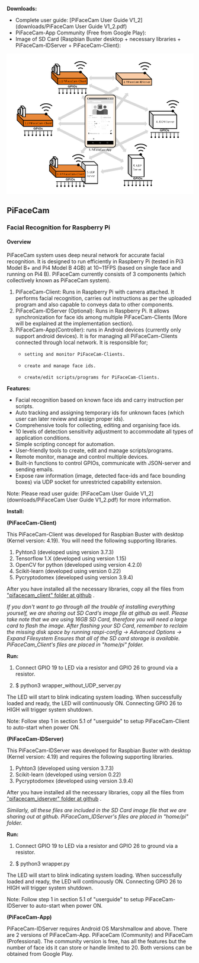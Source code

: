 **Downloads:**
* Complete user guide: [PiFaceCam User Guide V1_2](downloads/PiFaceCam User Guide V1_2.pdf)
* PiFaceCam-App Community (Free from Google Play):
* Image of SD Card (Raspbian Buster desktop + necessary libraries + PiFaceCam-IDServer + PiFaceCam-Client):

![alt text](images/Overview.png)
## PiFaceCam
### Facial Recognition for Raspberry Pi

#### Overview
PiFaceCam system uses deep neural network for accurate facial recognition. It is designed to run efficiently in Raspberry Pi (tested in Pi3 Model B+ and Pi4 Model B 4GB) at 10~11FPS (based on single face and running on Pi4 B).
PiFaceCam currently consists of 3 components (which collectively known as PiFaceCam system). 
1. PiFaceCam-Client: Runs in Raspberry Pi with camera attached. It performs facial recognition, carries out instructions as per the uploaded program and also capable to conveys data to other components.
2. PiFaceCam-IDServer (Optional):  Runs in Raspberry Pi. It allows synchronization for face ids among multiple PiFaceCam-Clients (More will be explained at the implementation section).
3. PiFaceCam-App(Controller): runs in Android devices (currently only support android devices). It is for managing all PiFaceCam-Clients connected through local network. It is responsible for;
	* 	  setting and monitor PiFaceCam-Clients.
	* 	  create and manage face ids.
	* 	  create/edit scripts/programs for PiFaceCam-Clients.

**Features:**
* Facial recognition based on known face ids and carry instruction per scripts.
* Auto tracking and assigning temporary ids for unknown faces (which user can later review and assign proper ids).
* Comprehensive tools for collecting, editing and organising face ids.
* 10 levels of detection sensitivity adjustment to accommodate all types of application conditions.
* Simple scripting concept for automation.
* User-friendly tools to create, edit and manage scripts/programs.
* Remote monitor, manage and control multiple devices.
* Built-in functions to control GPIOs, communicate with JSON-server and sending emails.
* Expose raw information (image, detected face-ids and face bounding boxes) via UDP socket for unrestricted capability extension.

Note: Please read user guide: [PiFaceCam User Guide V1_2](downloads/PiFaceCam User Guide V1_2.pdf) for more information.


**Install:**

**(PiFaceCam-Client)**

This PiFaceCam-Client was developed for Raspbian Buster with desktop (Kernel version: 4.19).  You will need the following supporting libraries.
1.	Pyhton3 (developed using version 3.7.3)
2.	Tensorflow 1.X  (developed using version 1.15)
3.	OpenCV for python (developed using version 4.2.0)
4.	Scikit-learn (developed using version 0.22)
5.	Pycryptodomex  (developed using version 3.9.4)

After you have installed all the necessary libraries, copy all the files from ["pifacecam_client" folder at github](https://github.com/tensorfactory/PiFaceCam/tree/master/pifacecam_client) .

*If you don't want to go through all the trouble of installing everything yourself, we are sharing out SD Card's image file at github as well. Please take note that we are using 16GB SD Card, therefore you will need a large card to flash the image.
After flashing your SD Card, remember to reclaim the missing disk space by running raspi-config -> Advanced Options -> Expand Filesystem Ensures that all of the SD card storage is available. PiFaceCam_Client's files are placed in "home/pi" folder.*

**Run:**

1) Connect GPIO 19 to LED via a resistor and GPIO 26 to ground via a resistor.

2) $ python3 wrapper_without_UDP_server.py

The LED will start to blink indicating system loading. When successfully loaded and ready, the LED will continuously ON. Connecting GPIO 26 to HIGH will trigger system shutdown.

Note: Follow step 1 in section 5.1 of "userguide" to setup PiFaceCam-Client to auto-start when power ON.



**(PiFaceCam-IDServer)**

This PiFaceCam-IDServer was developed for Raspbian Buster with desktop (Kernel version: 4.19) and requires the following supporting libraries.
1.	Pyhton3 (developed using version 3.7.3)
2.	Scikit-learn (developed using version 0.22)
3.	Pycryptodomex  (developed using version 3.9.4)

After you have installed all the necessary libraries, copy all the files from ["pifacecam_idserver" folder at github](https://github.com/tensorfactory/PiFaceCam/tree/master/piface_cam_idserver) .

*Similarly, all these files are included in the SD Card image file that we are sharing out at github. PiFaceCam_IDServer's files are placed in "home/pi" folder.*

**Run:**

1) Connect GPIO 19 to LED via a resistor and GPIO 26 to ground via a resistor.

2) $ python3 wrapper.py

The LED will start to blink indicating system loading. When successfully loaded and ready, the LED will continuously ON. Connecting GPIO 26 to HIGH will trigger system shutdown.

Note: Follow step 1 in section 5.1 of "userguide" to setup PiFaceCam-IDServer to auto-start when power ON.

**(PiFaceCam-App)**

PiFaceCam-IDServer requires Android OS Marshmallow and above. There are 2 versions of PiFaceCam-App.  PiFaceCam (Community) and PiFaceCam (Professional).  The community version is free, has all the features but the number of face ids it can store or handle limited to 20. Both versions can be obtained from Google Play.

